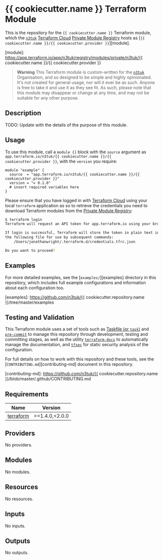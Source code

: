 # {{ cookiecutter.name }} Terraform Module

This is the repository for the `{{ cookiecutter.name }}` Terraform module, which
the [`n3tuk`][n3tuk] [Terraform Cloud][tfc] [Private Module Registry][pmr] hosts
as [`{{ cookiecutter.name }}/{{ cookiecutter.provider }}`][module].

[n3tuk]: https://github.com/n3tuk
[tfc]: https://app.terraform.io/app
[pmr]: https://app.terraform.io/app/n3tuk/registry/private/modules
[module]: https://app.terraform.io/app/n3tuk/registry/modules/private/n3tuk/{{ cookiecutter.name }}/{{ cookiecutter.provider }}

> **Warning**
> This Terraform module is custom-written for the [`n3tuk`][n3tuk] Organisation,
> and so designed to be simple and highly opinionated. It's not created for
> general usage, nor will it ever be as such. Anyone is free to take it and use
> it as they see fit. As such, please note that this module may disappear or
> change at any time, and may not be suitable for any other purpose.

## Description

TODO: Update with the details of the purpose of this module.

## Usage

To use this module, call a `module {}` block with the `source` argument as
`app.terraform.io/n3tuk/{{ cookiecutter.name }}/{{ cookiecutter.provider }}`,
with the `version` you require:

```hcl
module "example" {
  source  = "app.terraform.io/n3tuk/{{ cookiecutter.name }}/{{ cookiecutter.provider }}"
  version = "= 0.1.0"
  # insert required variables here
}
```

Please ensure that you have logged in with [Terraform Cloud][tfc] using your
local `terraform` application as so to retrieve the credentials you need to
download Terraform modules from the [Private Module Registry][pmr]:

```sh
$ terraform login
Terraform will request an API token for app.terraform.io using your browser.

If login is successful, Terraform will store the token in plain text in
the following file for use by subsequent commands:
    /Users/jonathanwright/.terraform.d/credentials.tfrc.json

Do you want to proceed?
```

## Examples

For more detailed examples, see the [`examples/`][examples] directory in this
repository, which includes full example configurations and information about
each configuration too.

[examples]: https://github.com/n3tuk/{{ cookiecutter.repository.name }}/tree/master/examples

## Testing and Validation

This Terraform module uses a set of tools such as [Taskfile (or
`task`)][taskfile] and [`pre-commit`][pre-commit] to manage this repository
through development, testing and committing stages, as well as the utility
[`terraform-docs`][terraform-docs] to automatically manage the documentation,
and [`tfsec`][tfsec] for static security analysis of the configuration.

[taskfile]: https://taskfile.dev/
[pre-commit]: https://pre-commit.com/
[terraform-docs]: https://terraform-docs.io/
[tfsec]: https://github.com/aquasecurity/tfsec

For full details on how to work with this repository and these tools, see the
[`CONTRIBUTING.md`][contributing-md] document in this repository.

[contributing-md]: https://github.com/n3tuk/{{ cookiecutter.repository.name }}/blob/master/.github/CONTRIBUTING.md

<!-- BEGIN_TF_DOCS -->
## Requirements

| Name | Version |
|------|---------|
| <a name="requirement_terraform"></a> [terraform](#requirement\_terraform) | >=1.4.0,<2.0.0 |

## Providers

No providers.

## Modules

No modules.

## Resources

No resources.

## Inputs

No inputs.

## Outputs

No outputs.
<!-- END_TF_DOCS -->
